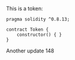 This is a token: 

```
pragma solidity ^0.8.13;

contract Token {
    constructor() { }
}

```

Another update 148
